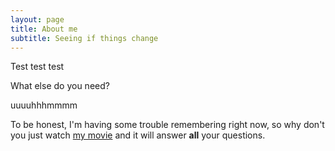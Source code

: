 ```yaml
---
layout: page
title: About me
subtitle: Seeing if things change
---
```


Test test test

What else do you need?

uuuuhhhmmmm

To be honest, I'm having some trouble remembering right now, so why don't you just watch [my movie](http://en.wikipedia.org/wiki/The_Princess_Bride_%28film%29) and it will answer **all** your questions.
